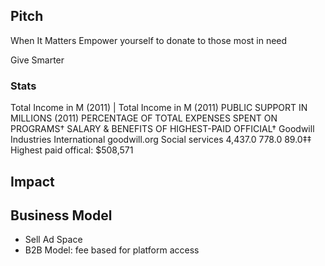 ## Pitch

When It Matters
Empower yourself to donate to those most in need

Give Smarter


### Stats
Total Income in M (2011) | Total Income in M (2011)	PUBLIC SUPPORT IN MILLIONS (2011)	PERCENTAGE OF TOTAL EXPENSES SPENT ON PROGRAMS†	SALARY & BENEFITS OF HIGHEST-PAID OFFICIAL†
Goodwill Industries International	goodwill.org	Social services	4,437.0	778.0	89.0‡‡	Highest paid offical: $508,571

## Impact


## Business Model

- Sell Ad Space
- B2B Model: fee based for platform access 

